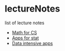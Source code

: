 # lectureNotes

list of lecture notes
- [Math for CS](mathForCS.md)
- [Apps for stat](AppsOfStat.md)
- [Data intensive apps](dataIntensiveApps.md)